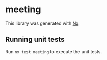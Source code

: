 # meeting

This library was generated with [Nx](https://nx.dev).

## Running unit tests

Run `nx test meeting` to execute the unit tests.
